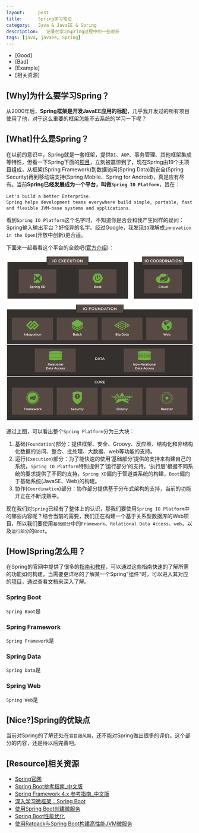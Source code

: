 ```yaml
---
layout:     post
title:      Spring学习笔记
category:   Java & JavaEE & Spring
description:   记录在学习Spring过程中的一些收获
tags: [java, javaee, Spring]
---
```


- [Good]
- [Bad]
- [Example]
- [相关资源]

##  [Why]为什么要学习Spring？
从2000年后，**Spring框架是开发JavaEE应用的标配**，几乎我开发过的所有项目使用了他，对于这么重要的框架怎能不去系统的学习一下呢？

## [What]什么是Spring？
在以前的意识中，Spring就是一套框架，提供`DI`、`AOP`、事务管理、其他框架集成等特性，但看一下Spring下面的[项目](http://spring.io/projects)，立刻被震惊到了，现在Spring由19个主项目组成，从框架(Spring Framework)到数据访问(Spring Data)到安全(Spring Security)再到移动端支持(Spring Mobile、Spring for Android)，真是应有尽有。当前**Spring已经发展成为一个平台，叫做`Spring IO Platform`**，旨在：

    Let's build a better Enterprise.
    Spring helps development teams everywhere build simple, portable, fast and flexible JVM-base systems and applications.

看到`Spring IO Platform`这个名字时，不知道你是否会和我产生同样的疑问：Spring输入输出平台？好怪异的名字。经过Google，我发现`IO`理解成`innovation in the Open`(开放中创新)更合适。

下面来一起看看这个平台的全貌吧([官方介绍](http://spring.io/platform/))：

![Spring IO Platform stack](/images/2016-01-22/platform-stack.png)

通过上图，可以看出整个`Spring Platform`分为三大块：

1. 基础(`Foundation`)部分：提供框架、安全、Groovy、反应堆、结构化和非结构化数据的访问、整合、批处理、大数据、web等功能的支持。
2. 运行(`Execution`)部分：为了能快速的使用‘基础部分’提供的支持来构建自己的系统，`Spring IO Platform`特别提供了‘运行部分’的支持。‘执行层’根据不同系统的要求提供了不同的支持，`Spring XD`偏向于管道类系统的构建，`Boot`偏向于基础系统(JavaSE、Web)的构建。
3. 协作(`Coordination`)部分：协作部分提供基于分布式架构的支持，当前的功能开正在不断成熟中。

现在我们对`Spring`已经有了整体上的认识，那我们要使用`Spring IO Platform`中的哪些内容呢？结合当前的需要，我们正在构建一个基于关系型数据库的Web项目，所以我们要使用`基础部分`中的`Framework`、`Relational Data Access`、`web`，以及`运行部分`的`Boot`。

## [How]Spring怎么用？
在Spring的官网中提供了很多的[指南和教程](http://spring.io/guides)，可以通过这些指南快速的了解所需的功能如何构建，当需要更详尽的了解某一个Spring"组件"时，可以进入其对应的[项目](http://spring.io/projects)，通过查看文档来深入了解。

### Spring Boot
`Spring Boot`是

### Spring Framework
`Spring Framework`是

### Spring Data
`Spring Data`是

### Spring Web
`Spring Web`是

## [Nice?]Spring的优缺点
当前对Spring的了解还处在`盲目跟风期`，还不能对Spring做出很多的评价。这个部分的内容，还是待以后完善吧。

## [Resource]相关资源
- [Spring官网](http://spring.io/)
- [Spring Boot参考指南\_中文版](https://qbgbook.gitbooks.io/spring-boot-reference-guide-zh/content/)
- [Spring Framework 4.x 参考指南\_中文版](https://waylau.gitbooks.io/spring-framework-4-reference/content/)
- [深入学习微框架：Spring Boot](http://www.infoq.com/cn/articles/microframeworks1-spring-boot)
- [使用Spring Boot创建微服务](http://www.infoq.com/cn/articles/boot-microservices)
- [Spring Boot性能优化](http://news.oneapm.com/spring-boot/)
- [使用Ratpack与Spring Boot构建高性能JVM微服务](http://www.infoq.com/cn/articles/Ratpack-and-Spring-Boot)
